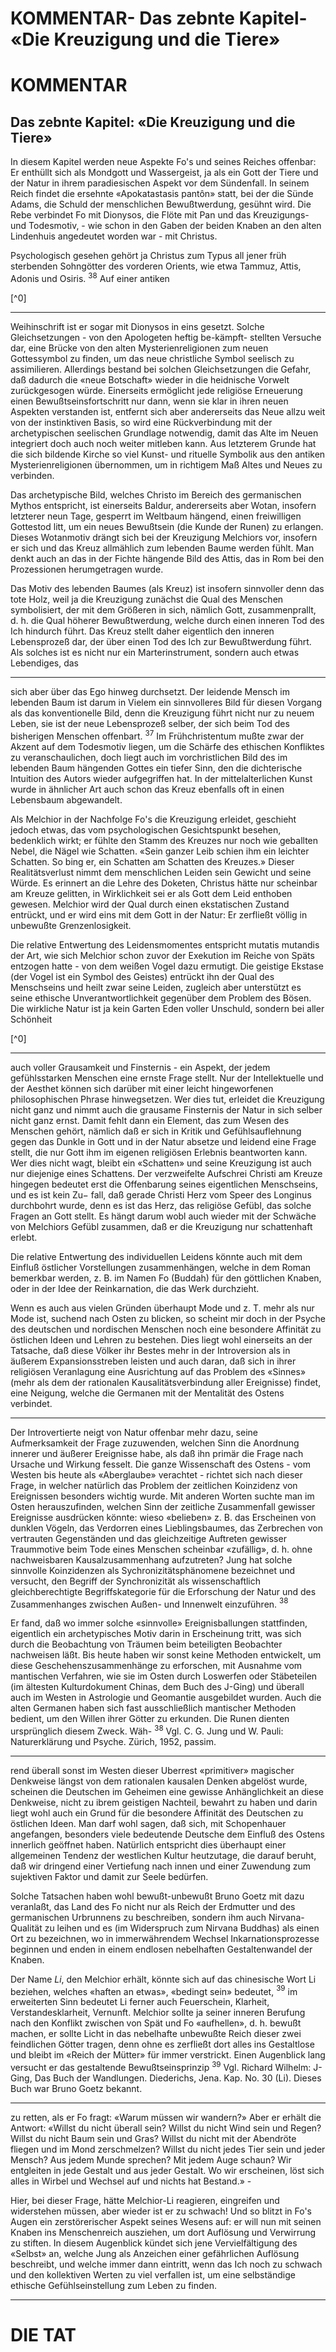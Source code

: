 # KOMMENTAR- Das zebnte Kapitel- «Die Kreuzigung und die Tiere»

<!-- Source: mistral OCR -->

# KOMMENTAR

## Das zebnte Kapitel: «Die Kreuzigung und die Tiere»

In diesem Kapitel werden neue Aspekte Fo's und seines Reiches offenbar: Er enthüllt sich als Mondgott und Wassergeist, ja als ein Gott der Tiere und der Natur in ihrem paradiesischen Aspekt vor dem Sündenfall. In seinem Reich findet die ersehnte «Apokatastasis pantôn» statt, bei der die Sünde Adams, die Schuld der menschlichen Bewußtwerdung, gesühnt wird. Die Rebe verbindet Fo mit Dionysos, die Flöte mit Pan und das Kreuzigungs- und Todesmotiv, - wie schon in den Gaben der beiden Knaben an den alten Lindenhuis angedeutet worden war - mit Christus.

Psychologisch gesehen gehört ja Christus zum Typus all jener früh sterbenden Sohngötter des vorderen Orients, wie etwa Tammuz, Attis, Adonis und Osiris. ${ }^{38}$ Auf einer antiken

[^0]

---

Weihinschrift ist er sogar mit Dionysos in eins gesetzt. Solche Gleichsetzungen - von den Apologeten heftig be-kämpft- stellten Versuche dar, eine Brücke von den alten Mysterienreligionen zum neuen Gottessymbol zu finden, um das neue christliche Symbol seelisch zu assimilieren. Allerdings bestand bei solchen Gleichsetzungen die Gefahr, daß dadurch die «neue Botschaft» wieder in die heidnische Vorwelt zurückgesogen würde. Einerseits ermöglicht jede religiöse Erneuerung einen Bewußtseinsfortschritt nur dann, wenn sie klar in ihren neuen Aspekten verstanden ist, entfernt sich aber andererseits das Neue allzu weit von der instinktiven Basis, so wird eine Rückverbindung mit der archetypischen seelischen Grundlage notwendig, damit das Alte im Neuen integriert doch auch noch weiter mitleben kann. Aus letzterem Grunde hat die sich bildende Kirche so viel Kunst- und rituelle Symbolik aus den antiken Mysterienreligionen übernommen, um in richtigem Maß Altes und Neues zu verbinden.

Das archetypische Bild, welches Christo im Bereich des germanischen Mythos entspricht, ist einerseits Baldur, andererseits aber Wotan, insofern letzterer neun Tage, gesperrt im Weltbaum hängend, einen freiwilligen Gottestod litt, um ein neues Bewußtsein (die Kunde der Runen) zu erlangen. Dieses Wotanmotiv drängt sich bei der Kreuzigung Melchiors vor, insofern er sich und das Kreuz allmählich zum lebenden Baume werden fühlt. Man denkt auch an das in der Fichte hängende Bild des Attis, das in Rom bei den Prozessionen herumgetragen wurde.

Das Motiv des lebenden Baumes (als Kreuz) ist insofern sinnvoller denn das tote Holz, weil ja die Kreuzigung zunächst die Qual des Menschen symbolisiert, der mit dem Größeren in sich, nämlich Gott, zusammenprallt, d. h. die Qual höherer Bewußtwerdung, welche durch einen inneren Tod des Ich hindurch führt. Das Kreuz stellt daher eigentlich den inneren Lebensprozeß dar, der über einen Tod des Ich zur Bewußtwerdung führt. Als solches ist es nicht nur ein Marterinstrument, sondern auch etwas Lebendiges, das

---

sich aber über das Ego hinweg durchsetzt. Der leidende Mensch im lebenden Baum ist darum in Vielem ein sinnvolleres Bild für diesen Vorgang als das konventionelle Bild, denn die Kreuzigung führt nicht nur zu neuem Leben, sie ist der neue Lebensprozeß selber, der sich beim Tod des bisherigen Menschen offenbart. ${ }^{37}$ Im Frühchristentum mußte zwar der Akzent auf dem Todesmotiv liegen, um die Schärfe des ethischen Konfliktes zu veranschaulichen, doch liegt auch im vorchristlichen Bild des im lebenden Baum hängenden Gottes ein tiefer Sinn, den die dichterische Intuition des Autors wieder aufgegriffen hat. In der mittelalterlichen Kunst wurde in ähnlicher Art auch schon das Kreuz ebenfalls oft in einen Lebensbaum abgewandelt.

Als Melchior in der Nachfolge Fo's die Kreuzigung erleidet, geschieht jedoch etwas, das vom psychologischen Gesichtspunkt besehen, bedenklich wirkt; er fühlte den Stamm des Kreuzes nur noch wie geballten Nebel, die Nägel wie Schatten. «Sein ganzer Leib schien ihm ein leichter Schatten. So bing er, ein Schatten am Schatten des Kreuzes.» Dieser Realitätsverlust nimmt dem menschlichen Leiden sein Gewicht und seine Würde. Es erinnert an die Lehre des Doketen, Christus hätte nur scheinbar am Kreuze gelitten, in Wirklichkeit sei er als Gott dem Leid enthoben gewesen. Melchior wird der Qual durch einen ekstatischen Zustand entrückt, und er wird eins mit dem Gott in der Natur: Er zerfließt völlig in unbewußte Grenzenlosigkeit.

Die relative Entwertung des Leidensmomentes entspricht mutatis mutandis der Art, wie sich Melchior schon zuvor der Exekution im Reiche von Späts entzogen hatte - von dem weißen Vogel dazu ermutigt. Die geistige Ekstase (der Vogel ist ein Symbol des Geistes) entrückt ihn der Qual des Menschseins und heilt zwar seine Leiden, zugleich aber unterstützt es seine ethische Unverantwortlichkeit gegenüber dem Problem des Bösen. Die wirkliche Natur ist ja kein Garten Eden voller Unschuld, sondern bei aller Schönheit

[^0]

---

auch voller Grausamkeit und Finsternis - ein Aspekt, der jedem gefühlsstarken Menschen eine ernste Frage stellt. Nur der Intellektuelle und der Aesthet können sich darüber mit einer leicht hingeworfenen philosophischen Phrase hinwegsetzen. Wer dies tut, erleidet die Kreuzigung nicht ganz und nimmt auch die grausame Finsternis der Natur in sich selber nicht ganz ernst. Damit fehlt dann ein Element, das zum Wesen des Menschen gehört, nämlich daß er sich in Kritik und Gefühlsauflehnung gegen das Dunkle in Gott und in der Natur absetze und leidend eine Frage stellt, die nur Gott ihm im eigenen religiösen Erlebnis beantworten kann. Wer dies nicht wagt, bleibt ein «Schatten» und seine Kreuzigung ist auch nur diejenige eines Schattens. Der verzweifelte Aufschrei Christi am Kreuze hingegen bedeutet erst die Offenbarung seines eigentlichen Menschseins, und es ist kein $\mathrm{Zu}-$ fall, daß gerade Christi Herz vom Speer des Longinus durchbohrt wurde, denn es ist das Herz, das religiöse Gefübl, das solche Fragen an Gott stellt. Es hängt darum wobl auch wieder mit der Schwäche von Melchiors Gefübl zusammen, daß er die Kreuzigung nur schattenhaft erlebt.

Die relative Entwertung des individuellen Leidens könnte auch mit dem Einfluß östlicher Vorstellungen zusammenhängen, welche in dem Roman bemerkbar werden, z. B. im Namen Fo (Buddah) für den göttlichen Knaben, oder in der Idee der Reinkarnation, die das Werk durchzieht.

Wenn es auch aus vielen Gründen überhaupt Mode und z. T. mehr als nur Mode ist, suchend nach Osten zu blicken, so scheint mir doch in der Psyche des deutschen und nordischen Menschen noch eine besondere Affinität zu östlichen Ideen und Lehren zu bestehen. Dies liegt wohl einerseits an der Tatsache, daß diese Völker ihr Bestes mehr in der Introversion als in äußerem Expansionsstreben leisten und auch daran, daß sich in ihrer religiösen Veranlagung eine Ausrichtung auf das Problem des «Sinnes» (mehr als dem der rationalen Kausalitätsverbindung aller Ereignisse) findet, eine Neigung, welche die Germanen mit der Mentalität des Ostens verbindet.

---

Der Introvertierte neigt von Natur offenbar mehr dazu, seine Aufmerksamkeit der Frage zuzuwenden, welchen Sinn die Anordnung innerer und äußerer Ereignisse habe, als daß ihn primär die Frage nach Ursache und Wirkung fesselt. Die ganze Wissenschaft des Ostens - vom Westen bis heute als «Aberglaube» verachtet - richtet sich nach dieser Frage, in welcher natürlich das Problem der zeitlichen Koinzidenz von Ereignissen besonders wichtig wurde. Mit anderen Worten suchte man im Osten herauszufinden, welchen Sinn der zeitliche Zusammenfall gewisser Ereignisse ausdrücken könnte: wieso «belieben» z. B. das Erscheinen von dunklen Vögeln, das Verdorren eines Lieblingsbaumes, das Zerbrechen von vertrauten Gegenständen und das gleichzeitige Auftreten gewisser Traummotive beim Tode eines Menschen scheinbar «zufällig», d. h. ohne nachweisbaren Kausalzusammenhang aufzutreten? Jung hat solche sinnvolle Koinzidenzen als Sychronizitätsphänomene bezeichnet und versucht, den Begriff der Synchronizität als wissenschaftlich gleichberechtigte Begriffskategorie für die Erforschung der Natur und des Zusammenhanges zwischen Außen- und Innenwelt einzuführen. ${ }^{38}$

Er fand, daß wo immer solche «sinnvolle» Ereignisballungen stattfinden, eigentlich ein archetypisches Motiv darin in Erscheinung tritt, was sich durch die Beobachtung von Träumen beim beteiligten Beobachter nachweisen läßt. Bis heute haben wir sonst keine Methoden entwickelt, um diese Geschehenszusammenhänge zu erforschen, mit Ausnahme vom mantischen Verfahren, wie sie im Osten durch Loswerfen oder Stäbeteilen (im ältesten Kulturdokument Chinas, dem Buch des J-Ging) und überall auch im Westen in Astrologie und Geomantie ausgebildet wurden. Auch die alten Germanen haben sich fast ausschließlich mantischer Methoden bedient, um den Willen ihrer Götter zu erkunden. Die Runen dienten ursprünglich diesem Zweck. Wäh-
${ }^{38}$ Vgl. C. G. Jung und W. Pauli: Naturerklärung und Psyche. Zürich, 1952, passim.

---

rend überall sonst im Westen dieser Uberrest «primitiver» magischer Denkweise längst von dem rationalen kausalen Denken abgelöst wurde, scheinen die Deutschen im Geheimen eine gewisse Anhänglichkeit an diese Denkweise, nicht zu ibrem geistigen Nachteil, bewahrt zu haben und darin liegt wohl auch ein Grund für die besondere Affinität des Deutschen zu östlichen Ideen. Man darf wohl sagen, daß sich, mit Schopenhauer angefangen, besonders viele bedeutende Deutsche dem Einfluß des Ostens innerlich geöffnet haben. Natürlich entspricht dies überhaupt einer allgemeinen Tendenz der westlichen Kultur heutzutage, die darauf beruht, daß wir dringend einer Vertiefung nach innen und einer Zuwendung zum sujektiven Faktor und damit zur Seele bedürfen.

Solche Tatsachen haben wohl bewußt-unbewußt Bruno Goetz mit dazu veranlaßt, das Land des Fo nicht nur als Reich der Erdmutter und des germanischen Urbrunnens zu beschreiben, sondern ihm auch Nirvana-Qualität zu leihen und es (im Widerspruch zum Nirvana Buddhas) als einen Ort zu bezeichnen, wo in immerwährendem Wechsel Inkarnationsprozesse beginnen und enden in einem endlosen nebelhaften Gestaltenwandel der Knaben.

Der Name $L i$, den Melchior erhält, könnte sich auf das chinesische Wort Li beziehen, welches «haften an etwas», «bedingt sein» bedeutet, ${ }^{39}$ im erweiterten Sinn bedeutet Li ferner auch Feuerschein, Klarheit, Verstandesklarheit, Vernunft. Melchior sollte ja seiner inneren Berufung nach den Konflikt zwischen von Spät und Fo «aufhellen», d. h. bewußt machen, er sollte Licht in das nebelhafte unbewußte Reich dieser zwei feindlichen Götter tragen, denn ohne es zerfließt dort alles ins Gestaltlose und bleibt im «Reich der Mütter» für immer verstrickt. Einen Augenblick lang versucht er das gestaltende Bewußtseinsprinzip
${ }^{39}$ Vgl. Richard Wilhelm: J-Ging, Das Buch der Wandlungen. Diederichs, Jena. Kap. No. 30 (Li). Dieses Buch war Bruno Goetz bekannt.

---

zu retten, als er Fo fragt: «Warum müssen wir wandern?» Aber er erhält die Antwort: «Willst du nicht überall sein? Willst du nicht Wind sein und Regen? Willst du nicht Baum sein und Gras? Willst du nicht mit der Abendröte fliegen und im Mond zerschmelzen? Willst du nicht jedes Tier sein und jeder Mensch? Aus jedem Munde sprechen? Mit jedem Auge schaun? Wir entgleiten in jede Gestalt und aus jeder Gestalt. Wo wir erscheinen, löst sich alles in Wirbel und Wechsel auf und nichts hat Bestand.» -

Hier, bei dieser Frage, hätte Melchior-Li reagieren, eingreifen und widerstehen müssen, aber wieder ist er zu schwach! Und so blitzt in Fo's Augen ein zerstörerischer Aspekt seines Wesens auf: er will nun mit seinen Knaben ins Menschenreich ausziehen, um dort Auflösung und Verwirrung zu stiften. In diesem Augenblick kündet sich jene Vervielfältigung des «Selbst» an, welche Jung als Anzeichen einer gefährlichen Auflösung beschreibt, und welche immer dann eintritt, wenn das Ich noch zu schwach und den kollektiven Werten zu viel verfallen ist, um eine selbständige ethische Gefühlseinstellung zum Leben zu finden.

---

# DIE TAT
